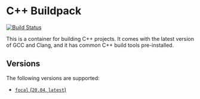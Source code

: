 # C++ Buildpack

[![Build Status](https://github.drone.simd.stream/api/badges/andreipoe/buildpack-cpp/status.svg)](https://github.drone.simd.stream/andreipoe/buildpack-cpp)

This is a container for building C++ projects.
It comes with the latest version of GCC and Clang, and it has common C++ build tools pre-installed.

## Versions

The following versions are supported:

* [`focal` (`20.04`, `latest`)](https://github.com/andreipoe/buildpack-cpp/blob/master/Dockerfile)
